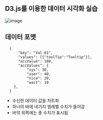 ## D3.js를 이용한 데이터 시각화 실습
![image](https://user-images.githubusercontent.com/64249489/168546428-7789955b-d1fb-4595-abdf-66f27f220ce2.png)

## 데이터 포맷

```javascipt
  {
      "key": "Val-01",
      "values": [{"toolTip":"Tooltip"}],
      "accValue": 100,
      "accValues": {
          "sys": 30,
          "user": 40,
          "nice": 20,
          "wait": 10
    },
  }

```

- 수신한 데이터 값을 차트화
- 하나의 바에 네가지 범례별 수치가 들어감
- 바의 위쪽에는 총 수치가 표시됨
